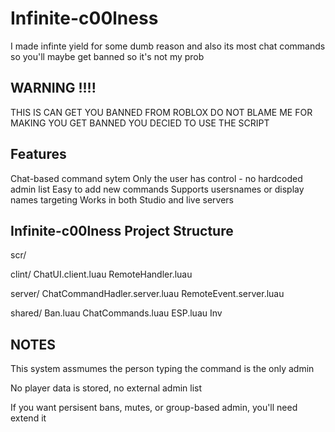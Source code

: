 # Infinite-c00lness

I made infinte yield for some dumb reason and also its most chat commands so you'll maybe get banned so it's not my prob

## WARNING !!!!
THIS IS CAN GET YOU BANNED FROM ROBLOX DO NOT BLAME ME FOR MAKING YOU GET BANNED YOU DECIED TO USE THE SCRIPT


## Features
Chat-based command sytem
Only the user has control - no hardcoded admin list
Easy to add new commands
Supports usersnames or display names targeting
Works in both Studio and live servers

## Infinite-c00lness Project Structure
scr/

clint/
ChatUI.client.luau
RemoteHandler.luau

server/
ChatCommandHadler.server.luau
RemoteEvent.server.luau

shared/
Ban.luau
ChatCommands.luau
ESP.luau
Inv


## NOTES

This system assmumes the person typing the command is the only admin

No player data is stored, no external admin list

If you want persisent bans, mutes, or group-based admin, you'll need extend it